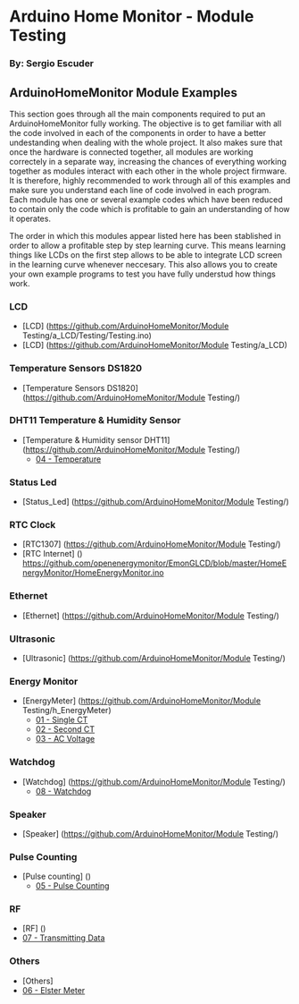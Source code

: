 # Arduino Home Monitor - Module Testing
### By: Sergio Escuder

## ArduinoHomeMonitor Module Examples
This section goes through all the main components required to put an ArduinoHomeMonitor fully working.
The objective is to get familiar with all the code involved in each of the components in order to have a better undestanding when dealing with the whole project.
It also makes sure that once the hardware is connected together, all modules are working correctely in a separate way, increasing the chances of everything working together as modules interact with each other in the whole project firmware.
It is therefore, highly recommended to work through all of this examples and make sure you understand each line of code involved in each program. Each module has one or several example codes which have been reduced to contain only the code which is profitable to gain an understanding of how it operates.

The order in which this modules appear listed here has been stablished in order to allow a profitable step by step learning curve. This means learning things like LCDs on the first step allows to be able to integrate LCD screen in the learning curve whenever neccesary. This also allows you to create your own example programs to test you have fully understud how things work.

### LCD
* [LCD] (https://github.com/ArduinoHomeMonitor/Module Testing/a_LCD/Testing/Testing.ino)
* [LCD] (https://github.com/ArduinoHomeMonitor/Module Testing/a_LCD)

### Temperature Sensors DS1820
* [Temperature Sensors DS1820] (https://github.com/ArduinoHomeMonitor/Module Testing/)

### DHT11 Temperature & Humidity Sensor
* [Temperature & Humidity sensor DHT11] (https://github.com/ArduinoHomeMonitor/Module Testing/)
	* [04 - Temperature](https://github.com/openenergymonitor/emonTxFirmware/blob/master/Guide/d_Temperature/d_Temperature.ino)

### Status Led
* [Status_Led] (https://github.com/ArduinoHomeMonitor/Module Testing/)

### RTC Clock
* [RTC1307] (https://github.com/ArduinoHomeMonitor/Module Testing/)
* [RTC Internet] ()
https://github.com/openenergymonitor/EmonGLCD/blob/master/HomeEnergyMonitor/HomeEnergyMonitor.ino

### Ethernet
* [Ethernet] (https://github.com/ArduinoHomeMonitor/Module Testing/)

### Ultrasonic
* [Ultrasonic] (https://github.com/ArduinoHomeMonitor/Module Testing/)

### Energy Monitor
* [EnergyMeter] (https://github.com/ArduinoHomeMonitor/Module Testing/h_EnergyMeter)
	* [01 - Single CT](https://github.com/openenergymonitor/emonTxFirmware/blob/master/Guide/a_SingleCT/a_SingleCT.ino)
	* [02 - Second CT](https://github.com/openenergymonitor/emonTxFirmware/blob/master/Guide/b_SecondCT/b_SecondCT.ino)
	* [03 - AC Voltage](https://github.com/openenergymonitor/emonTxFirmware/blob/master/Guide/c_ACVoltage/c_ACVoltage.ino)

### Watchdog
* [Watchdog] (https://github.com/ArduinoHomeMonitor/Module Testing/)
	* [08 - Watchdog](https://github.com/openenergymonitor/emonTxFirmware/blob/master/Guide/h_watchdog/h_watchdog.ino)

### Speaker
* [Speaker] (https://github.com/ArduinoHomeMonitor/Module Testing/)

### Pulse Counting
* [Pulse counting] ()
	* [05 - Pulse Counting](https://github.com/openenergymonitor/emonTxFirmware/blob/master/Guide/e_PulseCounting/e_PulseCounting.ino)

### RF
* [RF] ()
* [07 - Transmitting Data](https://github.com/openenergymonitor/emonTxFirmware/blob/master/Guide/g_TransmittingData/g_TransmittingData.ino)

### Others
* [Others]
* [06 - Elster Meter](https://github.com/openenergymonitor/emonTxFirmware/blob/master/Guide/f_ElsterMeter/f_ElsterMeter.ino)
